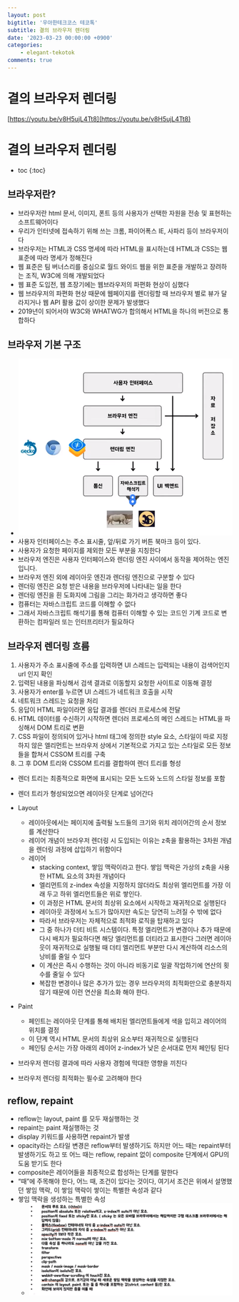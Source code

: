 ```yaml
---
layout: post
bigtitle: '우아한테크코스 테코톡'
subtitle: 결의 브라우저 렌더링
date: '2023-03-23 00:00:00 +0900'
categories:
    - elegant-tekotok
comments: true
---
```


# 결의 브라우저 렌더링
[https://youtu.be/v8H5ujL4Tt8](https://youtu.be/v8H5ujL4Tt8)

# 결의 브라우저 렌더링
* toc
{:toc}

## 브라우저란?
+ 브라우저란 html 문서, 이미지, 폰트 등의 사용자가 선택한 자원을 전송 및 표현하는 소프트웨어이다
+ 우리가 인터넷에 접속하기 위해 쓰는 크롬, 파이어폭스 IE, 사파리 등이 브라우저이다
+ 브라우저는 HTML과 CSS 명세에 따라 HTML을 표시하는데 HTML과 CSS는 웹 표준에 따라 명세가 정해진다
+ 웹 표준은 팀 버너스리를 중심으로 월드 와이드 웹을 위한 표준을 개발하고 장려하는 조직, W3C에 의해 개발되었다
+ 웹 표준 도입전, 웹 초장기에는 웹브라우저의 파편화 현상이 심했다
+ 웹 브라우저의 파편화 현상 때문에 웹페이지를 렌더링할 때 브라우저 별로 뷰가 달라지거나 웹 API 활용 값이 상이한 문제가 발생했다
+ 2019년이 되어서야 W3C와 WHATWG가 합의해서 HTML을 하나의 버전으로 통합하다

## 브라우저 기본 구조
+ ![img.png](../../../assets/img/elegant-tekotok/WAVE-BrowserRendering.png)
+ 사용자 인터페이스는 주소 표시줄, 앞/뒤로 가기 버튼 북마크 등이 있다.
+ 사용자가 요청한 페이지를 제외한 모든 부분을 지칭한다
+ 브라우저 엔진은 사용자 인터페이스와 렌더링 엔진 사이에서 동작을 제어하는 엔진입니다.
+ 브라우저 엔진 외에 레이아웃 엔진과 렌더링 엔진으로 구분할 수 있다
+ 렌더링 엔진은 요청 받은 내용을 브라우저에 나타내는 일을 한다
+ 렌더링 엔진을 흰 도화지에 그림을 그리는 화가라고 생각하면 좋다
+ 컴퓨터는 자바스크립트 코드를 이해할 수 없다
+ 그래서 자바스크립트 해석기를 통해 컴퓨터 이해할 수 있는 코드인 기계 코드로 변환하는 컴파일러 또는 인터프리터가 필요하다

## 브라우저 렌더링 흐름
1. 사용자가 주소 표시줄에 주소를 입력하면 UI 스레드는 입력되는 내용이 검색어인지 url 인지 확인
2. 입력된 내용을 파싱해서 검색 결과로 이동할지 요청한 사이트로 이동해 결정
3. 사용자가 enter를 누르면 UI 스레드가 네트워크 호출을 시작
4. 네트워크 스레드는 요청을 처리
5. 응답이 HTML 파일이라면 응답 결과를 렌더러 프로세스에 전달
6. HTML 데이터를 수신하기 시작하면 렌더러 프로세스의 메인 스레드는 HTML을 파싱해서 DOM 트리로 변환
7. CSS 파일이 정의되어 있거나 html 태그에 정의한 style 요소, 스타일이 따로 지정하지 않은 엘리먼트는 브라우저 상에서 기본적으로 가지고 있는 스타일로 모든 정보들을 합쳐서 CSSOM 트리를 구축
8. 그 후 DOM 트리와 CSSOM 트리를 결합하여 렌더 트리를 형성

+ 렌더 트리는 최종적으로 화면에 표시되는 모든 노드와 노드의 스타일 정보를 포함
+ 렌더 트리가 형성되었으면 레이아웃 단계로 넘어간다

+ Layout
  + 레이아웃에서는 페이지에 출력될 노드들의 크기와 위치 레이어간의 순서 정보를 계산한다
  + 레이어 개념이 브라우저 렌더링 시 도입되는 이유는 z축을 활용하는 3차원 개념을 렌더링 과정에 삽입하기 위함이다
  + 레이어
    + stacking context, 쌓임 맥락이라고 한다. 쌓임 맥락은 가상의 z축을 사용한 HTML 요소의 3차원 개념이다
    + 엘리먼트의 z-index 속성을 지정하지 않더라도 최상위 엘리먼트를 가장 이래 두고 하위 엘리먼트들은 위로 쌓인다.
    + 이 과정은 HTML 문서의 최상위 요소에서 시작하고 재귀적으로 실행된다
    + 레이아웃 과정에서 노드가 많아지만 속도는 당연히 느려질 수 밖에 없다
    + 따라서 브라우저는 자체적으로 최적화 로직을 탑재하고 있다
    + 그 중 하나가 더티 비트 시스템이다. 특정 엘리먼트가 변경이나 추가 때문에 다시 배치가 필요하다면 해당 엘리먼트를 더티라고 표시한다
      그러면 레이아웃이 재귀적으로 실행될 때 더티 엘리먼트 부분만 다시 계산하여 리소스의 낭비를 줄일 수 있다
    + 이 계산은 즉시 수행하는 것이 아니라 비동기로 일괄 작업하기에 연산의 횟수를 줄일 수 있다
    + 복잡한 변경이나 많은 추가가 있는 경우 브라우저의 최적화만으로 충분하지 않기 때문에 이런 연산을 최소화 해야 한다.
+ Paint
  + 페인트는 레이아웃 단계를 통해 배치된 엘리먼트들에게 색을 입히고 레이어의 위치를 결정
  + 이 단계 역시 HTML 문서의 최상위 요소부터 재귀적으로 실행된다
  + 페인팅 순서는 가장 아래의 레이어 z-index가 낮은 순서대로 먼저 페인팅 된다
+ 브라우저 렌더링 결과에 따라 사용자 경험에 막대한 영향을 끼친다
+ 브라우저 렌더링 최적화는 필수로 고려해야 한다

## reflow, repaint 
+ reflow는 layout, paint 를 모두 재실행하는 것
+ repaint는 paint 재실행하는 것
+ display 키워드를 사용하면 repaint가 발생
+ opacity라는 스타일 변경은 reflow부터 발생하기도 하지만 어느 때는 repaint부터 발생하기도 하고 또 어느 때는 reflow, repaint 없이 composite 단계에서 GPU의 도움 받기도 한다
+ composite은 레이어들을 최종적으로 합성하는 단계를 말한다
+  “때”에 주목해야 한다, 어느 때, 조건이 있다는 것이다, 여기서 조건은 위에서 설명했던 쌓임 맥락, 이 쌓임 맥락이 쌓이는 특별한 속성과 같다
+ 쌓임 맥락을 생성하는 특별한 속성
  + ![img_1.png](../../../assets/img/elegant-tekotok/WAVE-BrowserRendering1.png)
